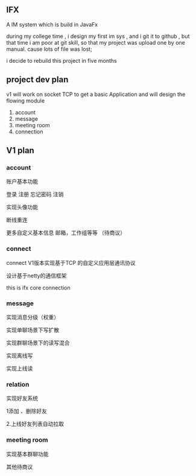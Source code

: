 
## IFX
A IM system which is build in JavaFx

during my college  time , i design my first im sys ,  and i git it to github , but that time  i am poor at git skill, so that 
my project was upload one by one manual. cause lots of file was lost; 

i decide to rebuild this project   in five months

## project dev plan 
v1  will work on socket TCP to get a basic Application
and will design the flowing module
1. account  
3. message
4. meeting room
5. connection
## V1 plan
### account 

账户基本功能 

登录 注册  忘记密码 注销

实现头像功能

断线重连

更多自定义基本信息 邮箱，工作组等等 （待商议）

### connect

connect V1版本实现基于TCP 的自定义应用层通讯协议

设计基于netty的通信框架

this is ifx core connection
### message

实现消息分级（权重）

实现单聊场景下写扩散

实现群聊场景下的读写混合

实现离线写

实现上线读

### relation

实现好友系统

1添加 、删除好友

2.上线好友列表自动拉取

### meeting room

实现基本群聊功能

其他待商议